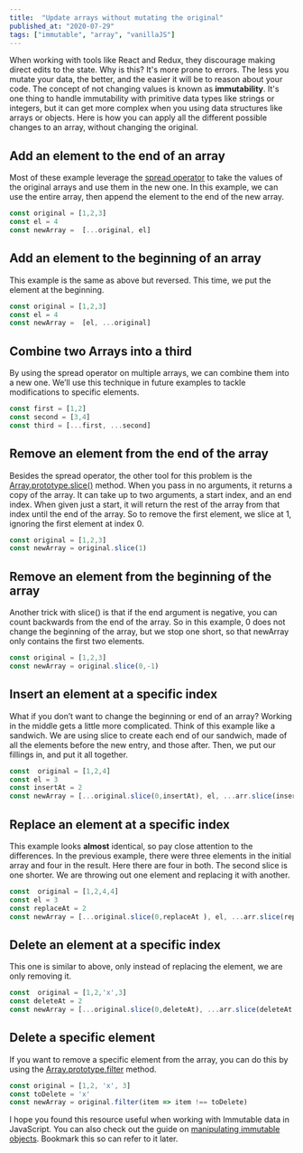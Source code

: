 ```yaml
---
title:  "Update arrays without mutating the original"
published_at: "2020-07-29"
tags: ["immutable", "array", "vanillaJS"]
---
```


When working with tools like React and Redux, they discourage making direct edits to the state. Why is this? It's more prone to errors. The less you mutate your data, the better, and the easier it will be to reason about your code. The concept of not changing values is known as **immutability**. It's one thing to handle immutability with primitive data types like strings or integers, but it can get more complex when you using data structures like arrays or objects. Here is how you can apply all the different possible changes to an array, without changing the original. 

## Add an element to the end of an array

Most of these example leverage the [spread operator](https://developer.mozilla.org/en-US/docs/Web/JavaScript/Reference/Operators/Spread_syntax) to take the values of the original arrays and use them in the new one. In this example, we can use the entire array, then append the element to the end of the new array.

```js
const original = [1,2,3]
const el = 4
const newArray =  [...original, el]
```

## Add an element to the beginning of an array

This example is the same as above but reversed. This time, we put the element at the beginning.

```js
const original = [1,2,3]
const el = 4
const newArray =  [el, ...original]
```

## Combine two Arrays into a third

By using the spread operator on multiple arrays, we can combine them into a new one. We’ll use this technique in future examples to tackle modifications to specific elements.

```js
const first = [1,2]
const second = [3,4]
const third = [...first, ...second]
```

## Remove an element from the end of the array

Besides the spread operator, the other tool for this problem is the [Array.prototype.slice()](https://developer.mozilla.org/en-US/docs/Web/JavaScript/Reference/Global_Objects/Array/slice) method. When you pass in no arguments, it returns a copy of the array. It can take up to two arguments, a start index, and an end index. When given just a start, it will return the rest of the array from that index until the end of the array. So to remove the first element, we slice at 1, ignoring the first element at index 0.

```js
const original = [1,2,3]
const newArray = original.slice(1)
```

## Remove an element from the beginning of the array

Another trick with slice() is that if the end argument is negative, you can count backwards from the end of the array. So in this example, 0 does not change the beginning of the array, but we stop one short, so that newArray only contains the first two elements.

```js
const original = [1,2,3]
const newArray = original.slice(0,-1)
```

## Insert an element at a specific index

What if you don’t want to change the beginning or end of an array? Working in the middle gets a little more complicated. Think of this example like a sandwich. We are using slice to create each end of our sandwich, made of all the elements before the new entry, and those after. Then, we put our fillings in, and put it all together.

```js
const  original = [1,2,4]
const el = 3
const insertAt = 2
const newArray = [...original.slice(0,insertAt), el, ...arr.slice(insertAt)]
```

## Replace an element at a specific index

This example looks __almost__ identical, so pay close attention to the differences. In the previous example, there were three elements in the initial array and four in the result. Here there are four in both. The second slice is one shorter. We are throwing out one element and replacing it with another.

```js
const  original = [1,2,4,4]
const el = 3
const replaceAt = 2
const newArray = [...original.slice(0,replaceAt ), el, ...arr.slice(replaceAt + 1)]
```

## Delete an element at a specific index

This one is similar to above, only instead of replacing the element, we are only removing it.

```js
const  original = [1,2,'x',3]
const deleteAt = 2
const newArray = [...original.slice(0,deleteAt), ...arr.slice(deleteAt + 1)]
```

## Delete a specific element

If you want to remove a specific element from the array, you can do this by using the [Array.prototype.filter](https://developer.mozilla.org/en-US/docs/Web/JavaScript/Reference/Global_Objects/Array/filter) method.

```js
const original = [1,2, 'x', 3]
const toDelete = 'x'
const newArray = original.filter(item => item !== toDelete)
```

I hope you found this resource useful when working with Immutable data in JavaScript. You can also check out the guide on [manipulating immutable objects](/posts/immutable-object-update). Bookmark this so can refer to it later.